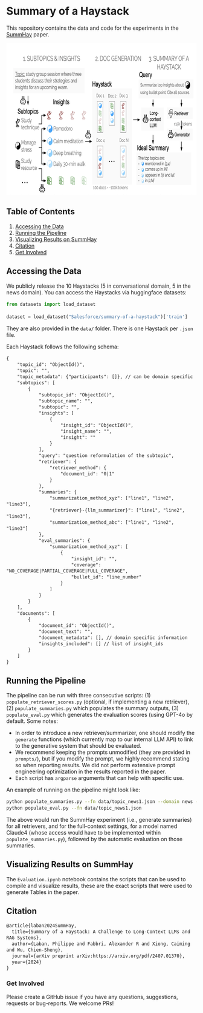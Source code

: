 # Summary of a Haystack

This repository contains the data and code for the experiments in the [SummHay](https://arxiv.org/pdf/2407.01370) paper.

<p align="center">
  <img height="400" src="SummHay_Illustration.png">
</p>

## Table of Contents

1. [Accessing the Data](#accessing-the-data)
2. [Running the Pipeline](#running-the-pipeline)
3. [Visualizing Results on SummHay](#visualizing-results-on-summhay)
4. [Citation](#citation)
5. [Get Involved](#get-involved)


## Accessing the Data

We publicly release the 10 Haystacks (5 in conversational domain, 5 in the news domain).
You can access the Haystacks via huggingface datasets: 

```python
from datasets import load_dataset

dataset = load_dataset("Salesforce/summary-of-a-haystack")['train']
```

They are also provided in the `data/` folder. There is one Haystack per `.json` file. 

Each Haystack follows the following schema:
```
{
    "topic_id": "ObjectId()",
    "topic": "",
    "topic_metadata": {"participants": []}, // can be domain specific
    "subtopics": [
        {
            "subtopic_id": "ObjectId()",
            "subtopic_name": "",
            "subtopic": "",
            "insights": [
                {
                    "insight_id": "ObjectId()",
                    "insight_name": "",
                    "insight": ""
                }
            ],
            "query": "question reformulation of the subtopic",
            "retriever": {
                "retriever_method": {
                    "document_id": "0|1"
                }
            },
            "summaries": {
                "summarization_method_xyz": ["line1", "line2", "line3"],
                "{retriever}-{llm_summarizer}": ["line1", "line2", "line3"],
                "summarization_method_abc": ["line1", "line2", "line3"]
            },
            "eval_summaries": {
                "summarization_method_xyz": [
                    {
                        "insight_id": "",
                        "coverage": "NO_COVERAGE|PARTIAL_COVERAGE|FULL_COVERAGE",
                        "bullet_id": "line_number"
                    }
                ]
            }
        }
    ],
    "documents": [
        {
            "document_id": "ObjectId()",
            "document_text": "",
            "document_metadata": [], // domain specific information
            "insights_included": [] // list of insight_ids
        }
    ]
}
```

## Running the Pipeline

The pipeline can be run with three consecutive scripts: (1) `populate_retriever_scores.py` (optional, if implementing a new retriever), (2) `populate_summaries.py` which populates the summary outputs, (3) `populate_eval.py` which generates the evaluation scores (using GPT-4o by default.
Some notes:
- In order to introduce a new retriever/summarizer, one should modify the `generate` functions (which currently map to our internal LLM API) to link to the generative system that should be evaluated.
- We recommend keeping the prompts unmodified (they are provided in `prompts/`), but if you modify the prompt, we highly recommend stating so when reporting results. We did not perform extensive prompt engineering optimization in the results reported in the paper.
- Each script has `argparse` arguments that can help with specific use.

An example of running on the pipeline might look like:
```sh
python populate_summaries.py --fn data/topic_news1.json --domain news --model_cards claude4 --full_sum --retrieval_summ
python populate_eval.py --fn data/topic_news1.json
```

The above would run the SummHay experiment (i.e., generate summaries) for all retrievers, and for the full-context settings, for a model named Claude4 (whose access would have to be implemented within `populate_summaries.py`), followed by the automatic evaluation on those summaries.


## Visualizing Results on SummHay

The `Evaluation.ipynb` notebook contains the scripts that can be used to compile and visualize results, these are the exact scripts that were used to generate Tables in the paper.



## Citation

```
@article{laban2024SummHay,
  title={Summary of a Haystack: A Challenge to Long-Context LLMs and RAG Systems},
  author={Laban, Philippe and Fabbri, Alexander R and Xiong, Caiming and Wu, Chien-Sheng},
  journal={arXiv preprint arXiv:https://arxiv.org/pdf/2407.01370},
  year={2024}
}
```

### Get Involved

Please create a GitHub issue if you have any questions, suggestions, requests or bug-reports. 
We welcome PRs!
